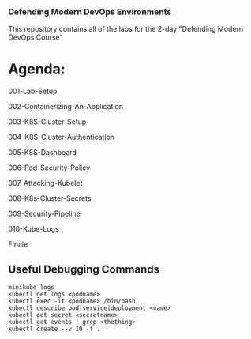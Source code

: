 ### Defending Modern DevOps Environments 

This repository contains all of the labs for the 2-day "Defending Modern DevOps Course"

# Agenda:
001-Lab-Setup

002-Containerizing-An-Application

003-K8S-Cluster-Setup

004-K8S-Cluster-Authentication

005-K8S-Dashboard

006-Pod-Security-Policy

007-Attacking-Kubelet

008-K8s-Cluster-Secrets

009-Security-Pipeline

010-Kube-Logs

Finale

## Useful Debugging Commands
```
minikube logs
kubectl get logs <podname>
kubectl exec -it <podname> /bin/bash
kubectl describe pod|service|deployment <name> 
kubectl get secret <secretname> 
kubectl get events | grep <thething>
kubectl create --v 10 -f .
```